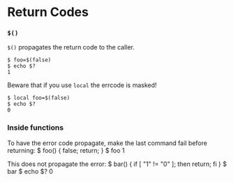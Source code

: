 # Return Codes

### `$()`
`$()` propagates the return code to the caller.

    $ foo=$(false)
    $ echo $?
    1

Beware that if you use `local` the errcode is masked!

    $ local foo=$(false)
    $ echo $?
    0

### Inside functions
To have the error code propagate, make the last command fail before returning:
    $ foo() { false; return; }
    $ foo
    1

This does not propagate the error:
    $ bar() { if [ "1" != "0" ]; then return; fi }
    $ bar
    $ echo $?
    0

